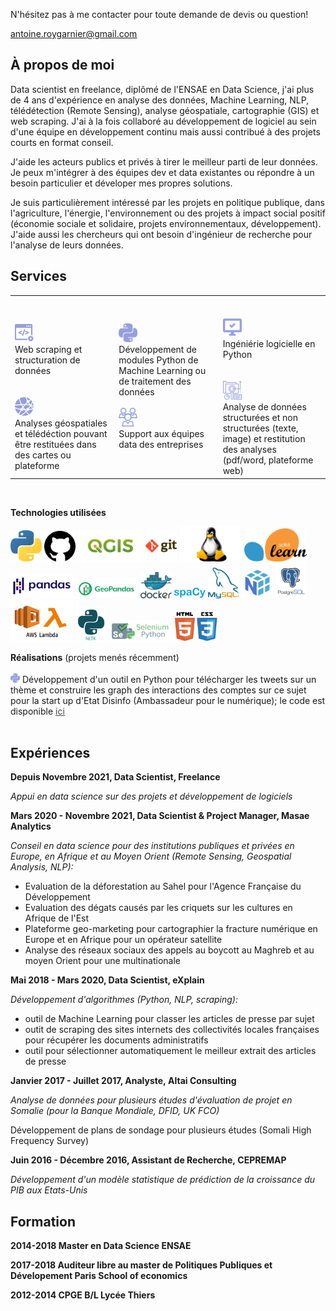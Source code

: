 N'hésitez pas à me contacter pour toute demande de devis ou question!

<a href="mailto:antoine.roygarnier@gmail.com" style="color: #464646; "><u>antoine.roygarnier@gmail.com</u></a>

## À propos de moi

Data scientist en freelance, diplômé de l'ENSAE en Data Science, j'ai plus de 4 ans d'expérience en analyse des données, Machine Learning, NLP, télédétection (Remote Sensing), analyse géospatiale, cartographie (GIS) et web scraping. J'ai à la fois collaboré au développement de logiciel au sein d'une équipe en développement continu mais aussi contribué à des projets courts en format conseil.

J'aide les acteurs publics et privés à tirer le meilleur parti de leur données. Je peux m'intégrer à des équipes dev et data existantes ou répondre à un besoin particulier et déveloper mes propres solutions.

Je suis particulièrement intéressé par les projets en politique publique, dans l'agriculture, l'énergie, l'environnement ou des projets à impact social positif (économie sociale et solidaire, projets environnementaux, développement).\
J'aide aussi les chercheurs qui ont besoin d'ingénieur de recherche pour l'analyse de leurs données.

## Services

<table style="width:100%; border: 0px">
<tr>
    <td style="width: 33%; border: 0px"> 
    <br />
    <br />
    <img src="img/icons/web scraping.svg" alt="web scraping" style="width:30px;"/> <br />
     Web scraping et structuration de données <br />
    <br />
    <br />
    <img src="img/icons/geospatial.svg" alt="geospatial" style="width:30px;"/><br />
     Analyses géospatiales et télédéction pouvant être restituées dans des cartes ou plateforme 
    </td>
    <td style="width: 33%; border: 0px">
    <img src="img/icons/python.svg" alt="Python" style="width:30px;"/> <br />
    Développement de modules Python de Machine Learning ou de traitement des données <br />
    <br />
    <img src="img/icons/support.svg" alt="support" style="width:30px;"/> <br />
    Support aux équipes data des entreprises <br />
    </td>
    <td style="width: 34%; border: 0px">
    <br />
    <br />
    <img src="img/icons/software.svg" alt="software" style="width:30px;"/> <br />
    Ingéniérie logicielle en Python <br />
    <br />
    <br />
    <img src="img/icons/analysis.svg" alt="analysis" style="width:30px;"/><br />
    Analyse de données structurées et non structurées (texte, image) et restitution des analyses (pdf/word, plateforme web) 
    </td>
</tr>
</table>
<br />

**Technologies utilisées**

<img src="img/python.png" alt="Python" style="width:50px;"/>
<img src="img/github-1.svg" alt="Github" style="width:50px;"/>
<img src="img/qgis.png" alt="QGIS" style="height:50px;"/>
<img src="img/git.png" alt="git" style="height:50px;"/>
<img src="img/linux.png" alt="Linux" style="width:100px;"/>
<img src="img/scikit.png" alt="scikit" style="width:100px;"/>
<img src="img/pandas.png" alt="pandas" style="width:100px;"/>
<img src="img/geopandas.png" alt="geopandas" style="width:100px;"/>
<img src="img/docker.png" alt="docker" style="width:50px;"/>
<img src="img/spacy.png" alt="spacy" style="width:50px;"/>
<img src="img/mysql.png" alt="mysql" style="width:50px;"/>
<img src="img/numpy.png" alt="numpy" style="width:50px;"/>
<img src="img/postgressql.png" alt="postgressql" style="width:50px;"/>
<img src="img/awslambda.png" alt="awslambda" style="width:100px;"/>
<img src="img/nltk.png" alt="nltk" style="width:50px;"/>
<img src="img/selenium.png" alt="selenium" style="width:100px;"/>
<img src="img/htmlcss.png" alt="htmlcss" style="width:70px;"/>
<br />

**Réalisations** (projets menés récemment)
<br />
<br />
<img src="img/icons/python.svg" alt="Python" style="width:15px;"/> Développement d'un outil en Python pour télécharger les tweets sur un thème et construire les graph des interactions des comptes sur ce sujet pour la start up d'Etat Disinfo (Ambassadeur pour le numérique); le code est disponible <a href="https://github.com/ambanum/social-networks-graph-generator" style="color: #464646; "><u>ici</u></a> 
<br />
<br />

## Expériences

**Depuis Novembre 2021, Data Scientist, Freelance**

_Appui en data science sur des projets et développement de logiciels_

**Mars 2020 - Novembre 2021, Data Scientist & Project Manager, Masae Analytics**

_Conseil en data science pour des institutions publiques et privées en Europe, en Afrique et au Moyen Orient
(Remote Sensing, Geospatial Analysis, NLP):_
- Evaluation de la déforestation au Sahel pour l'Agence Française du Développement
- Evaluation des dégats causés par les criquets sur les cultures en Afrique de l'Est
- Plateforme geo-marketing pour cartographier la fracture numérique en Europe et en Afrique pour un opérateur satellite
- Analyse des réseaux sociaux des appels au boycott au Maghreb et au moyen Orient pour une multinationale

**Mai 2018 - Mars 2020, Data Scientist, eXplain**

_Développement d'algorithmes (Python, NLP, scraping):_
- outil de Machine Learning pour classer les articles de presse par sujet
- outit de scraping des sites internets des collectivités locales françaises pour récupérer les documents administratifs
- outil pour sélectionner automatiquement le meilleur extrait des articles de presse

**Janvier 2017 - Juillet 2017, Analyste, Altai Consulting**

_Analyse de données pour plusieurs études d'évaluation de projet en Somalie (pour la Banque Mondiale, DFID, UK FCO)_

Développement de plans de sondage pour plusieurs études (Somali High Frequency Survey)

**Juin 2016 - Décembre 2016, Assistant de Recherche, CEPREMAP** 

_Développement d'un modèle statistique de prédiction de la croissance du PIB aux Etats-Unis_

## Formation

**2014-2018 Master en Data Science ENSAE**

**2017-2018 Auditeur libre au master de Politiques Publiques et Dévelopement Paris School of economics**

**2012-2014 CPGE B/L Lycée Thiers**
